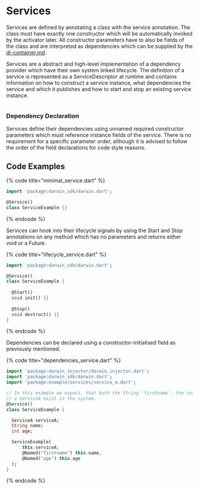 # Services

Services are defined by annotating a class with the service annotation. The class must have exactly one constructor which will be automatically invoked by the activator later. All constructor parameters have to also be fields of the class and are interpreted as dependencies which can be supplied by the [di-container.md](../di-container.md "mention").

Services are a abstract and high-level implementation of a dependency provider which have their own system linked lifecycle. The definition of a service is represented as a ServiceDescriptor at runtime and contains information on how to construct a service instance, what dependencies the service and which it publishes and how to start and stop an existing service instance.

<figure><img src="../../.gitbook/assets/darwin_service_structure.png" alt=""><figcaption></figcaption></figure>

### Dependency Declaration

Services define their dependencies using unnamed required constructor parameters which must reference instance fields of the service. There is no requirement for a specific parameter order, although it is advised to follow the order of the field declarations for code style reasons.

## Code Examples

{% code title="minimal_service.dart" %}
```dart
import 'package:darwin_sdk/darwin.dart';

@Service()
class ServiceExample {}
```
{% endcode %}

Services can hook into their lifecycle signals by using the Start and Stop annotations on any method which has no parameters and returns either void or a Future.

{% code title="lifecycle_service.dart" %}
```dart
import 'package:darwin_sdk/darwin.dart';

@Service()
class ServiceExample {
  
  @Start()
  void init() {}
  
  @Stop()
  void destruct() {}
}
```
{% endcode %}

Dependencies can be declared using a constructor-initialised field as previously mentioned.

{% code title="dependencies_service.dart" %}
```dart
import 'package:darwin_injector/darwin_injector.dart';
import 'package:darwin_sdk/darwin.dart';
import 'package:example/services/service_a.dart';

// In this example we expect, that both the String 'firstname', the int 'age' and
// a ServiceA exist in the system. 
@Service()
class ServiceExample {

  ServiceA serviceA;
  String name;
  int age;

  ServiceExample(
      this.serviceA, 
      @Named("firstname") this.name,
      @Named("age") this.age
  );
}
```
{% endcode %}
